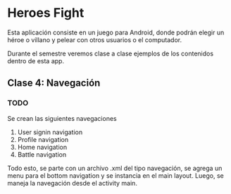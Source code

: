 # Heroes Fight

Esta aplicación consiste en un juego para Android, donde podrán elegir un héroe o villano y pelear con otros usuarios o el computador.

Durante el semestre veremos clase a clase ejemplos de los contenidos dentro de esta app.

## Clase 4: Navegación

### TODO
Se crean las siguientes navegaciones
  1. User signin navigation
  2. Profile navigation
  3. Home navigation
  4. Battle navigation

Todo esto, se parte con un archivo .xml del tipo navegación, se agrega un menu para el bottom navigation y se instancia en el main layout. Luego, se maneja la navegación desde el activity main.
